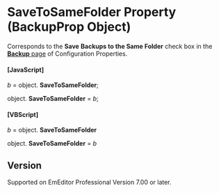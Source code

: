 # SaveToSameFolder Property (BackupProp Object)

Corresponds to the **Save**
**Backups to the Same Folder** check box in the
[**Backup** page](../../dlg/properties/backup/index) of Configuration Properties.

#### \[JavaScript\]

_b_ =
object. **SaveToSameFolder**;

object. **SaveToSameFolder** = _b_;

#### \[VBScript\]

_b_ =
object. **SaveToSameFolder**

object. **SaveToSameFolder** = _b_

## Version

Supported on EmEditor Professional Version 7.00 or later.